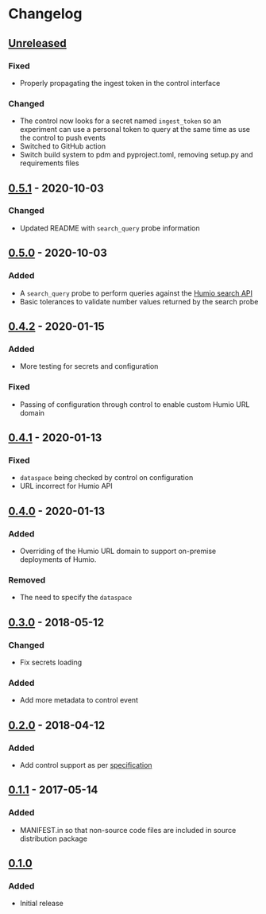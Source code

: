# Changelog

## [Unreleased][]

[Unreleased]: https://github.com/chaostoolkit-incubator/chaostoolkit-humio/compare/0.5.1...HEAD

### Fixed

-   Properly propagating the ingest token in the control interface

### Changed

- The control now looks for a secret named `ingest_token` so an experiment
  can use a personal token to query at the same time as use the control
  to push events
- Switched to GitHub action
- Switch build system to pdm and pyproject.toml, removing setup.py and
  requirements files

## [0.5.1][] - 2020-10-03

[0.5.1]: https://github.com/chaostoolkit-incubator/chaostoolkit-humio/compare/0.5.0...0.5.1

### Changed

-   Updated README with `search_query` probe information

## [0.5.0][] - 2020-10-03

[0.5.0]: https://github.com/chaostoolkit-incubator/chaostoolkit-humio/compare/0.4.2...0.5.0

### Added

- A `search_query` probe to perform queries against the
  [Humio search API][searchapi]
- Basic tolerances to validate number values returned by the search probe

[searchapi]: https://docs.humio.com/api/using-the-search-api-with-humio/#query

## [0.4.2][] - 2020-01-15

[0.4.2]: https://github.com/chaostoolkit-incubator/chaostoolkit-humio/compare/0.4.1...0.4.2

### Added

- More testing for secrets and configuration

### Fixed

- Passing of configuration through control to enable custom Humio URL domain

## [0.4.1][] - 2020-01-13

[0.4.1]: https://github.com/chaostoolkit-incubator/chaostoolkit-humio/compare/0.4.0...0.4.1

### Fixed

-   `dataspace` being checked by control on configuration
-   URL incorrect for Humio API

## [0.4.0][] - 2020-01-13

[0.4.0]: https://github.com/chaostoolkit-incubator/chaostoolkit-humio/compare/0.3.0...0.4.0

### Added

-   Overriding of the Humio URL domain to support on-premise deployments of Humio.

### Removed

-   The need to specify the `dataspace`

## [0.3.0][] - 2018-05-12

[0.3.0]: https://github.com/chaostoolkit-incubator/chaostoolkit-humio/compare/0.2.0...0.3.0

### Changed

-   Fix secrets loading

### Added

-   Add more metadata to control event


## [0.2.0][] - 2018-04-12

[0.2.0]: https://github.com/chaostoolkit-incubator/chaostoolkit-humio/compare/0.1.1...0.2.0

### Added

-   Add control support as per [specification][spec]

[spec]: https://docs.chaostoolkit.org/reference/api/experiment/#controls

## [0.1.1][] - 2017-05-14

[0.1.1]: https://github.com/chaostoolkit-incubator/chaostoolkit-humio/compare/0.1.0...0.1.1

### Added

-   MANIFEST.in so that non-source code files are included in source distribution package

## [0.1.0][]

[0.1.0]: https://github.com/chaostoolkit-incubator/chaostoolkit-humio/tree/0.1.0

### Added

-   Initial release